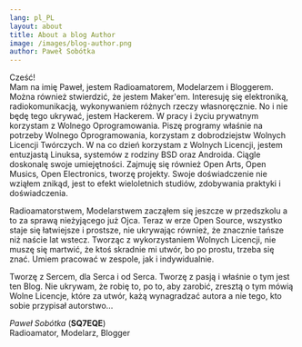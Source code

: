 ```yaml
---
lang: pl_PL
layout: about
title: About a blog Author
image: /images/blog-author.png
author: Paweł Sobótka
---
```


Cześć!  
Mam na imię Paweł, jestem Radioamatorem, Modelarzem i Bloggerem. Można również stwierdzić, że jestem Maker'em. Interesuję się elektroniką, radiokomunikacją, wykonywaniem różnych rzeczy własnoręcznie. No i nie będę tego ukrywać, jestem Hackerem. W pracy i życiu prywatnym korzystam z Wolnego Oprogramowania. Piszę programy właśnie na potrzeby Wolnego Oprogramowania, korzystam z dobrodziejstw Wolnych Licencji Twórczych. W na co dzień korzystam z Wolnych Licencji, jestem entuzjastą Linuksa, systemów z rodziny BSD oraz Androida. Ciągle doskonalę swoje umiejętności. Zajmuję się również Open Arts, Open Musics, Open Electronics, tworzę projekty. Swoje doświadczenie nie wziąłem znikąd, jest to efekt wieloletnich studiów, zdobywania praktyki i doświadczenia. 

Radioamatorstwem, Modelarstwem zacząłem się jeszcze w przedszkolu a to za sprawą nieżyjącego już Ojca. Teraz w erze Open Source, wszystko staje się łatwiejsze i prostsze, nie ukrywając również, że znacznie tańsze niż naście lat wstecz. Tworząc z wykorzystaniem Wolnych Licencji, nie muszę się martwić, że ktoś skradnie mi utwór, bo po prostu, trzeba się znać. Umiem pracować w zespole, jak i indywidualnie.

Tworzę z Sercem, dla Serca i od Serca. Tworzę z pasją i właśnie o tym jest ten Blog. Nie ukrywam, że robię to, po to, aby zarobić, zresztą o tym mówią Wolne Licencje, które za utwór, każą wynagradzać autora a nie tego, kto sobie przypisał autorstwo...

_Paweł Sobótka_ (**SQ7EQE**)  
Radioamator, Modelarz, Blogger

